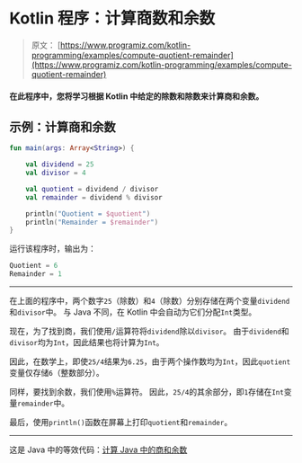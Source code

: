 # Kotlin 程序：计算商数和余数

> 原文： [https://www.programiz.com/kotlin-programming/examples/compute-quotient-remainder](https://www.programiz.com/kotlin-programming/examples/compute-quotient-remainder)

#### 在此程序中，您将学习根据 Kotlin 中给定的除数和除数来计算商和余数。

## 示例：计算商和余数

```kt
fun main(args: Array<String>) {

    val dividend = 25
    val divisor = 4

    val quotient = dividend / divisor
    val remainder = dividend % divisor

    println("Quotient = $quotient")
    println("Remainder = $remainder")
}
```

运行该程序时，输出为：

```kt
Quotient = 6
Remainder = 1
```

* * *

在上面的程序中，两个数字`25`（除数）和`4`（除数）分别存储在两个变量`dividend`和`divisor`中。 与 Java 不同，在 Kotlin 中会自动为它们分配`Int`类型。

现在，为了找到商，我们使用`/`运算符将`dividend`除以`divisor`。 由于`dividend`和`divisor`均为`Int`，因此结果也将计算为`Int`。

因此，在数学上，即使`25/4`结果为`6.25`，由于两个操作数均为`Int`，因此`quotient`变量仅存储`6`（整数部分）。

同样，要找到余数，我们使用`%`运算符。 因此，`25/4`的其余部分，即`1`存储在`Int`变量`remainder`中。

最后，使用`println()`函数在屏幕上打印`quotient`和`remainder`。

* * *

这是 Java 中的等效代码：[计算 Java 中的商和余数](/java-programming/examples/compute-quotient-remainder "Java Program to Compute Quotient and Remainder ")